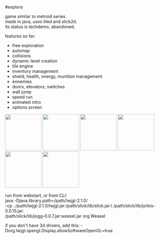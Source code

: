 #explora

game similar to metroid series.  
made in java, uses tiled and slick2d.  
its status is techdemo, abandoned.  
   
features so far:
- free exploration
- automap
- collisions
- dynamic level creation
- tile engine
- inventory management
- shield, health, energy, munition management
- ennemies
- doors, elevators, switches
- wall jump
- speed run
- animated intro
- options screen
   
  
<img src="https://github.com/nsklaus/explora/blob/master/data/screenshots/sw1.png?raw=true" width="120"> <img src="https://github.com/nsklaus/explora/blob/master/data/screenshots/sw2.png?raw=true" width="120"> <img src="https://github.com/nsklaus/explora/blob/master/data/screenshots/sw3.png?raw=true" width="120"> <img src="https://github.com/nsklaus/explora/blob/master/data/screenshots/sw4.png?raw=true" width="120"> <img src="https://github.com/nsklaus/explora/blob/master/data/screenshots/sw5.png?raw=true" width="120"> <img src="https://github.com/nsklaus/explora/blob/master/data/screenshots/sw6.png?raw=true" width="120"> 
  
  
run from webstart, or from CLI:  
java -Djava.library.path=/path/lwjgl-2.1.0/ \
-cp .:/path/lwjgl-2.1.0/lwjgl.jar:/path/slick/lib/slick.jar:\ 
/path/slick/lib/jorbis-0.0.15.jar:\
/path/slick/lib/jogg-0.0.7.jar:weasel.jar org.Weasel
   
if you don't have 3d drivers, add this: 
-Dorg.lwjgl.opengl.Display.allowSoftwareOpenGL=true


